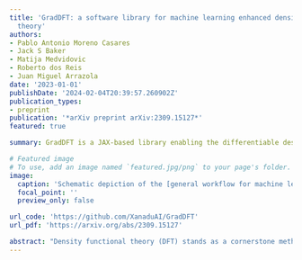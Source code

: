 ```yaml
---
title: 'GradDFT: a software library for machine learning enhanced density functional
  theory'
authors:
- Pablo Antonio Moreno Casares
- Jack S Baker
- Matija Medvidovic
- Roberto dos Reis
- Juan Miguel Arrazola
date: '2023-01-01'
publishDate: '2024-02-04T20:39:57.260902Z'
publication_types:
- preprint
publication: '*arXiv preprint arXiv:2309.15127*'
featured: true

summary: GradDFT is a JAX-based library enabling the differentiable design and experimentation of exchange-correlation functionals using machine learning techniques.

# Featured image
# To use, add an image named `featured.jpg/png` to your page's folder.
image:
  caption: 'Schematic depiction of the [general workflow for machine learning-enhanced density functional theory](/content/publication/casares-2023-graddft/Neural_functional_concept.png)'
  focal_point: ''
  preview_only: false

url_code: 'https://github.com/XanaduAI/GradDFT'
url_pdf: 'https://arxiv.org/abs/2309.15127'

abstract: "Density functional theory (DFT) stands as a cornerstone method in computational quantum chemistry and materials science due to its remarkable versatility and scalability. Yet, it suffers from limitations in accuracy, particularly when dealing with strongly correlated systems. To address these shortcomings, recent work has begun to explore how machine learning can expand the capabilities of DFT; an endeavor with many open questions and technical challenges. In this work, we present Grad DFT: a fully differentiable JAX-based DFT library, enabling quick prototyping and experimentation with machine learning-enhanced exchange-correlation energy functionals. Grad DFT employs a pioneering parametrization of exchange-correlation functionals constructed using a weighted sum of energy densities, where the weights are determined using neural networks. Moreover, Grad DFT encompasses a comprehensive suite of auxiliary functions, notably featuring a just-in-time compilable and fully differentiable self-consistent iterative procedure. To support training and benchmarking efforts, we additionally compile a curated dataset of experimental dissociation energies of dimers, half of which contain transition metal atoms characterized by strong electronic correlations. The software library is tested against experimental results to study the generalization capabilities of a neural functional across potential energy surfaces and atomic species, as well as the effect of training data noise on the resulting model accuracy."
---
```

